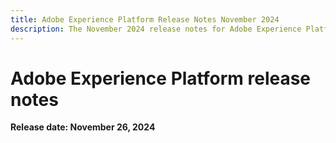 ```yaml
---
title: Adobe Experience Platform Release Notes November 2024
description: The November 2024 release notes for Adobe Experience Platform.
---
```

# Adobe Experience Platform release notes 

**Release date: November 26, 2024**
